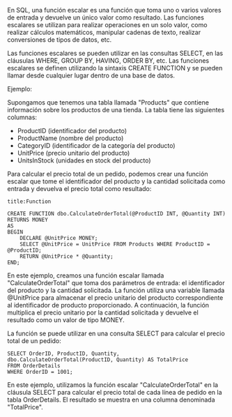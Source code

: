 En SQL, una función escalar es una función que toma uno o varios valores de entrada y devuelve un único valor como resultado. Las funciones escalares se utilizan para realizar operaciones en un solo valor, como realizar cálculos matemáticos, manipular cadenas de texto, realizar conversiones de tipos de datos, etc.

Las funciones escalares se pueden utilizar en las consultas SELECT, en las cláusulas WHERE, GROUP BY, HAVING, ORDER BY, etc. Las funciones escalares se definen utilizando la sintaxis CREATE FUNCTION y se pueden llamar desde cualquier lugar dentro de una base de datos.

Ejemplo:

Supongamos que tenemos una tabla llamada "Products" que contiene información sobre los productos de una tienda. La tabla tiene las siguientes columnas:

-   ProductID (identificador del producto)
-   ProductName (nombre del producto)
-   CategoryID (identificador de la categoría del producto)
-   UnitPrice (precio unitario del producto)
-   UnitsInStock (unidades en stock del producto)

Para calcular el precio total de un pedido, podemos crear una función escalar que tome el identificador del producto y la cantidad solicitada como entrada y devuelva el precio total como resultado:

```ad-important
title:Function
```
```
CREATE FUNCTION dbo.CalculateOrderTotal(@ProductID INT, @Quantity INT)
RETURNS MONEY
AS
BEGIN
    DECLARE @UnitPrice MONEY;
    SELECT @UnitPrice = UnitPrice FROM Products WHERE ProductID = @ProductID;
    RETURN @UnitPrice * @Quantity;
END;
```

En este ejemplo, creamos una función escalar llamada "CalculateOrderTotal" que toma dos parámetros de entrada: el identificador del producto y la cantidad solicitada. La función utiliza una variable llamada @UnitPrice para almacenar el precio unitario del producto correspondiente al identificador de producto proporcionado. A continuación, la función multiplica el precio unitario por la cantidad solicitada y devuelve el resultado como un valor de tipo MONEY.

La función se puede utilizar en una consulta SELECT para calcular el precio total de un pedido:

```
SELECT OrderID, ProductID, Quantity, dbo.CalculateOrderTotal(ProductID, Quantity) AS TotalPrice
FROM OrderDetails
WHERE OrderID = 1001;
```

En este ejemplo, utilizamos la función escalar "CalculateOrderTotal" en la cláusula SELECT para calcular el precio total de cada línea de pedido en la tabla OrderDetails. El resultado se muestra en una columna denominada "TotalPrice".